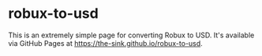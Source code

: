 # robux-to-usd

This is an extremely simple page for converting Robux to USD. It's available via GitHub Pages at https://the-sink.github.io/robux-to-usd.

